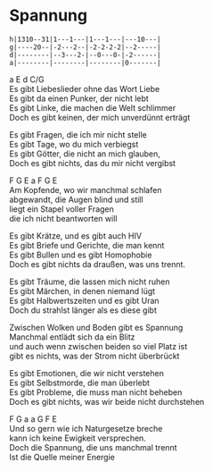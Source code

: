 # Spannung

```
h|1310--31|1---1---|1---1---|---10---|
g|----20--|-2---2--|-2-2-2-2|--2-----|
d|--------|--3---2-|--0---0-|-2------|
a|--------|--------|--------|0-------|
```

a   E   d   C/G  
Es gibt Liebeslieder ohne das Wort Liebe  
Es gibt da einen Punker, der nicht lebt  
Es gibt Linke, die machen die Welt schlimmer  
Doch es gibt keinen, der mich unverdünnt erträgt

Es gibt Fragen, die ich mir nicht stelle  
Es gibt Tage, wo du mich verbiegst  
Es gibt Götter, die nicht an mich glauben,  
Doch es gibt nichts, das du mir nicht vergibst

F   G   E   a   F   G   E  
Am Kopfende, wo wir manchmal schlafen  
abgewandt, die Augen blind und still  
liegt ein Stapel voller Fragen  
die ich nicht beantworten will

Es gibt Krätze, und es gibt auch HIV  
Es gibt Briefe und Gerichte, die man kennt  
Es gibt Bullen und es gibt Homophobie  
Doch es gibt nichts da draußen, was uns trennt.

Es gibt Träume, die lassen mich nicht ruhen  
Es gibt Märchen, in denen niemand lügt  
Es gibt Halbwertszeiten und es gibt Uran  
Doch du strahlst länger als es diese gibt

Zwischen Wolken und Boden gibt es Spannung  
Manchmal entlädt sich da ein Blitz  
und auch wenn zwischen beiden so viel Platz ist  
gibt es nichts, was der Strom nicht überbrückt

Es gibt Emotionen, die wir nicht verstehen  
Es gibt Selbstmorde, die man überlebt  
Es gibt Probleme, die muss man nicht beheben  
Doch es gibt nichts, was wir beide nicht durchstehen

F   G   a   a   G   F   E  
Und so gern wie ich Naturgesetze breche  
kann ich keine Ewigkeit versprechen.  
Doch die Spannung, die uns manchmal trennt  
Ist die Quelle meiner Energie

